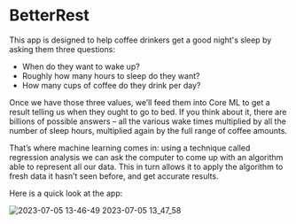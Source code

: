 # BetterRest
This app is designed to help coffee drinkers get a good night's sleep by asking them three questions:
- When do they want to wake up?
- Roughly how many hours to sleep do they want?
- How many cups of coffee do they drink per day?

Once we have those three values, we’ll feed them into Core ML to get a result telling us when they ought to go to bed. If you think about it, there are billions of possible answers – all the various wake times multiplied by all the number of sleep hours, multiplied again by the full range of coffee amounts.

That’s where machine learning comes in: using a technique called regression analysis we can ask the computer to come up with an algorithm able to represent all our data. This in turn allows it to apply the algorithm to fresh data it hasn’t seen before, and get accurate results.

Here is a quick look at the app:

![2023-07-05 13-46-49 2023-07-05 13_47_58](https://github.com/akashsheelavant/BetterSleep/assets/52631413/db3fe7f5-e6c6-413d-99f5-b38eb1856da0)



